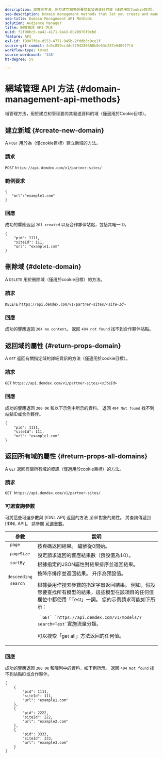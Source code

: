 ```yaml
---
description: 域管理方法，用於建立和管理要向其發送資料的域（僅適用於Cookie目標）。
seo-description: Domain management methods that let you create and manage the domains to which you want to send data (for cookie destinations only).
seo-title: Domain Management API Methods
solution: Audience Manager
title: 網域管理 API 方法
uuid: f2f08bc5-ea42-4171-9a43-0b20976f0cb0
feature: API
exl-id: f9907f6e-d553-4771-945b-2fddb3c9ce2f
source-git-commit: 4d3c859cc4dc5294286680b0e63c287e0409f7fd
workflow-type: tm+mt
source-wordcount: '338'
ht-degree: 5%

---
```


# 網域管理 API 方法 {#domain-management-api-methods}

域管理方法，用於建立和管理要向其發送資料的域（僅適用於Cookie目標）。

<!-- c_partner_site.xml -->

## 建立新域 {#create-new-domain}

A `POST` 用於為（僅cookie目標）建立新域的方法。

<!-- r_post_new_partner_site.xml -->

### 請求

`POST` `https://api.demdex.com/v1/partner-sites/`

### 範例要求

```
{
   "url":"example1.com"
}
```

### 回應

成功的響應返回 `201 created` 以及合作夥伴站點，包括其唯一ID。

```
{
    "pid": 1111,
    "siteId": 111,
    "url": "example1.com"
}
```

## 刪除域 {#delete-domain}

A `DELETE` 用於刪除域（僅用於cookie目標）的方法。

<!-- r_delete_partner_site.xml -->

### 請求

`DELETE` `https://api.demdex.com/v1/partner-sites/`*`<site-Id>`*

### 回應

成功的響應返回 `204 no content`。 返回 `404 not found` 找不到合作夥伴站點。

## 返回域的屬性 {#return-props-domain}

A `GET` 返回有關指定域的詳細資訊的方法（僅適用於cookie目標）。

<!-- r_get_partner_site.xml -->

### 請求

`GET` `https://api.demdex.com/v1/partner-sites/`*`<siteId>`*

### 回應

成功的響應返回 `200 OK` 和以下示例中所示的資料。 返回 `404 Not found` 找不到站點ID或合作夥伴。

```
{
    "pid": 1111,
    "siteId": 111,
    "url": "example1.com"
}
```

## 返回所有域的屬性 {#return-props-all-domains}

A `GET` 返回有關所有域的資訊（僅適用於cookie目標）的方法。

<!-- r_get_partner_sites.xml -->

### 請求

`GET https://api.demdex.com/v1/partner-sites/`

### 可選查詢參數

可將這些可選參數與 [!DNL API] 返回的方法 *全部* 對象的屬性。 將查詢傳遞到 [!DNL API]。 請參閱 [可選參數](../../api/rest-api-main/aam-api-getting-started.md#optional-api-query-parameters)。

<table id="table_B05A8EE22C9A4C72B84A8479E1AB7D0A"> 
 <thead> 
  <tr> 
   <th colname="col1" class="entry"> 參數 </th> 
   <th colname="col2" class="entry"> 說明 </th> 
  </tr>
 </thead>
 <tbody> 
  <tr valign="top"> 
   <td colname="col1"><code> page</code> </td> 
   <td colname="col2"> 按頁碼返回結果。 編號從0開始。 </td> 
  </tr> 
  <tr valign="top"> 
   <td colname="col1"><code> pageSize</code> </td> 
   <td colname="col2"> 設定請求返回的響應結果數（預設值為10）。 </td>
  </tr>
  <tr valign="top"> 
   <td colname="col1"><code> sortBy</code> </td> 
   <td colname="col2"> 根據指定的JSON屬性對結果排序並返回結果。 </td>
  </tr>
  <tr valign="top"> 
   <td colname="col1"><code> descending</code> </td>
   <td colname="col2"> 按降序排序並返回結果。 升序為預設值。 </td>
  </tr>
  <tr valign="top">
   <td colname="col1"><code> search</code> </td>
   <td colname="col2">根據要用作搜索參數的指定字串返回結果。 例如，假設您要查找所有模型的結果，這些模型在該項目的任何值欄位中都使用「Test」一詞。 您的示例請求可能如下所示： <p><code> `GET` `https://api.demdex.com/v1/models/?search=Test`</code>實施流量分類。 </p> <p>可以搜索「get all」方法返回的任何值。 </p> </td>
  </tr> 
 </tbody> 
</table>

### 回應

成功的響應返回 `200 OK` 和陣列中的資料，如下例所示。 返回 `404 Not found` 找不到站點ID或合作夥伴。

```
[
    {
        "pid": 1111,
        "siteId": 111,
        "url": "example1.com"
    },
    {
        "pid": 2222,
        "siteId": 222,
        "url": "example2.com"
    },
    {
        "pid": 3333,
        "siteId": 333,
        "url": "example3.com"
    }
]
```
